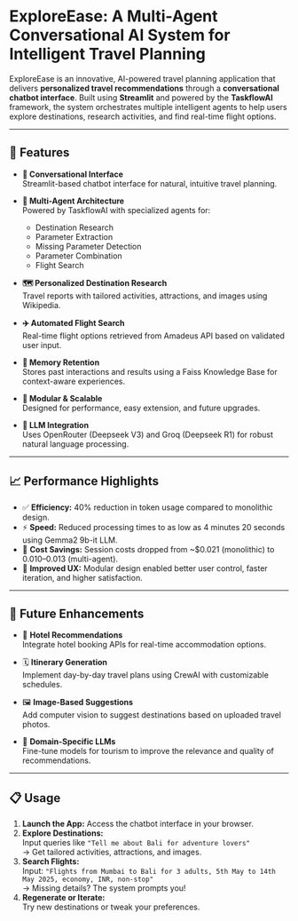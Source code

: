 # ExploreEase: A Multi-Agent Conversational AI System for Intelligent Travel Planning

ExploreEase is an innovative, AI-powered travel planning application that delivers **personalized travel recommendations** through a **conversational chatbot interface**. Built using **Streamlit** and powered by the **TaskflowAI** framework, the system orchestrates multiple intelligent agents to help users explore destinations, research activities, and find real-time flight options.

---

## 🌟 Features

- **💬 Conversational Interface**  
  Streamlit-based chatbot interface for natural, intuitive travel planning.

- **🤖 Multi-Agent Architecture**  
  Powered by TaskflowAI with specialized agents for:
  - Destination Research
  - Parameter Extraction
  - Missing Parameter Detection
  - Parameter Combination
  - Flight Search

- **🗺️ Personalized Destination Research**  
  Travel reports with tailored activities, attractions, and images using Wikipedia.

- **✈️ Automated Flight Search**  
  Real-time flight options retrieved from Amadeus API based on validated user input.

- **🧠 Memory Retention**  
  Stores past interactions and results using a Faiss Knowledge Base for context-aware experiences.

- **🔧 Modular & Scalable**  
  Designed for performance, easy extension, and future upgrades.

- **🧠 LLM Integration**  
  Uses OpenRouter (Deepseek V3) and Groq (Deepseek R1) for robust natural language processing.

---

## 📈 Performance Highlights

- ✅ **Efficiency:** 40% reduction in token usage compared to monolithic design.
- ⚡ **Speed:** Reduced processing times to as low as 4 minutes 20 seconds using Gemma2 9b-it LLM.
- 💸 **Cost Savings:** Session costs dropped from ~$0.021 (monolithic) to $0.010–$0.013 (multi-agent).
- 🧠 **Improved UX:** Modular design enabled better user control, faster iteration, and higher satisfaction.

---

## 🔮 Future Enhancements

- 🏨 **Hotel Recommendations**  
  Integrate hotel booking APIs for real-time accommodation options.

- 🗓️ **Itinerary Generation**  
  Implement day-by-day travel plans using CrewAI with customizable schedules.

- 🖼️ **Image-Based Suggestions**  
  Add computer vision to suggest destinations based on uploaded travel photos.

- 🧠 **Domain-Specific LLMs**  
  Fine-tune models for tourism to improve the relevance and quality of recommendations.

---

## 📋 Usage

1. **Launch the App:** Access the chatbot interface in your browser.
2. **Explore Destinations:**  
   Input queries like `"Tell me about Bali for adventure lovers"`  
   → Get tailored activities, attractions, and images.
3. **Search Flights:**  
   Input: `"Flights from Mumbai to Bali for 3 adults, 5th May to 14th May 2025, economy, INR, non-stop"`  
   → Missing details? The system prompts you!
4. **Regenerate or Iterate:**  
   Try new destinations or tweak your preferences.
